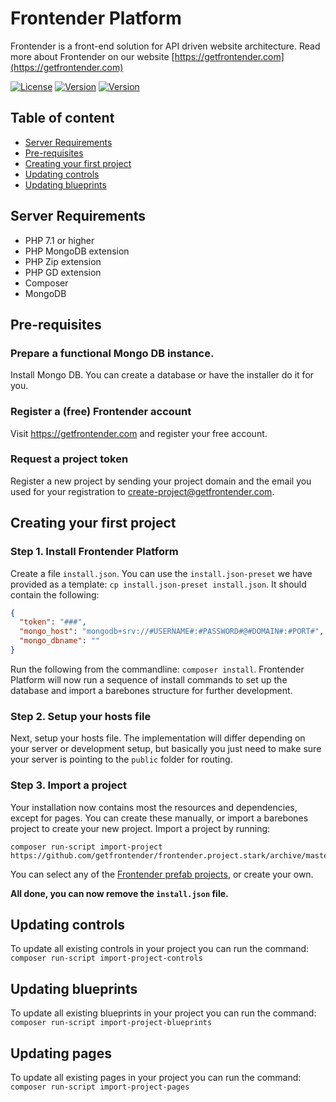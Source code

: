 # Frontender Platform

Frontender is a front-end solution for API driven website architecture. Read more about Frontender on our website [https://getfrontender.com](https://getfrontender.com)


[![License](https://img.shields.io/badge/License-BSD%203--Clause-blue.svg)](https://opensource.org/licenses/BSD-3-Clause)
[![Version](https://img.shields.io/badge/Latest%20Release-v2.1.2-FFE550)](https://github.com/getfrontender/frontender.desktop/releases/latest)
[![Version](https://img.shields.io/badge/Pre%20Release-v2.2.0rc2-ff7bb5)](https://github.com/getfrontender/frontender.desktop/releases/tag/v2.2.0rc2)



## Table of content
- [Server Requirements](https://github.com/getfrontender/frontender.platform#server-requirements)
- [Pre-requisites](https://github.com/getfrontender/frontender.platform#pre-requisites)
- [Creating your first project](https://github.com/getfrontender/frontender.platform#creating-your-first-project)
- [Updating controls](https://github.com/getfrontender/frontender.platform#updating-controls)
- [Updating blueprints](https://github.com/getfrontender/frontender.platform#updating-blueprints)

## Server Requirements
- PHP 7.1 or higher
- PHP MongoDB extension
- PHP Zip extension
- PHP GD extension
- Composer
- MongoDB

## Pre-requisites

### Prepare a functional Mongo DB instance.
Install Mongo DB. You can create a database or have the installer do it for you.

### Register a (free) Frontender account
Visit https://getfrontender.com and register your free account.

### Request a project token
Register a new project by sending your project domain and the email you used for your registration to create-project@getfrontender.com.

## Creating your first project

### Step 1. Install Frontender Platform

Create a file `install.json`. You can use the `install.json-preset` we have provided as a template: `cp install.json-preset install.json`. It should contain the following:
```json
{
  "token": "###",
  "mongo_host": "mongodb+srv://#USERNAME#:#PASSWORD#@#DOMAIN#:#PORT#",
  "mongo_dbname": ""
}
```

Run the following from the commandline: `composer install`. Frontender Platform will now run a sequence of install commands to set up the database and import a barebones structure for further development.

### Step 2. Setup your hosts file

Next, setup your hosts file. The implementation will differ depending on your server or development setup, but basically you just need to make sure your server is pointing to the `public` folder for routing.

### Step 3. Import a project
Your installation now contains most the resources and dependencies, except for pages. You can create these manually, or import a barebones project to create your new project. Import a project by running:
```
composer run-script import-project https://github.com/getfrontender/frontender.project.stark/archive/master.zip
```

You can select any of the [Frontender prefab projects](https://github.com/getfrontender), or create your own.

**All done, you can now remove the `install.json` file.**

## Updating controls
To update all existing controls in your project you can run the command:  
```composer run-script import-project-controls```

## Updating blueprints
To update all existing blueprints in your project you can run the command:  
```composer run-script import-project-blueprints```

## Updating pages
To update all existing pages in your project you can run the command:  
```composer run-script import-project-pages```
